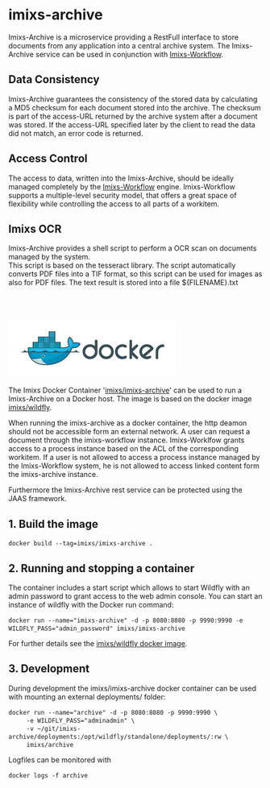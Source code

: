 # imixs-archive

Imixs-Archive is a microservice providing a RestFull interface to store documents from any application into a central archive system.
The Imixs-Archive service can be used in conjunction with [Imixs-Workflow](http://www.imixs.org).


## Data Consistency 

Imixs-Archive guarantees the consistency of the stored data by calculating a MD5 checksum for each document stored into the archive. The checksum is part of the access-URL returned by the archive system after a document was stored. If the access-URL specified later by the client to read the data did not match, an error code is returned. 


## Access Control
The access to data, written into the Imixs-Archive, should be ideally managed completely by the [Imixs-Workflow](http://www.imixs.org) engine. Imixs-Workflow supports a multiple-level security model, that offers a great space of flexibility while controlling the access to all parts of a workitem. 


## Imixs OCR

Imixs-Archive provides a shell script to perform a OCR scan on documents managed by the system.  
This script is based on the tesseract library. The script automatically converts PDF files into a TIF format, so this 
script can be used for images as also for PDF files.  The text result is stored into a file ${FILENAME}.txt



<br /><br /><br /><img src="small_h-trans.png" />



The Imixs Docker Container '[imixs/imixs-archive](https://github.com/imixs-docker/imixs-archive)' can be used to run a Imixs-Archive on a Docker host. The image is based on the docker image [imixs/wildfly](https://hub.docker.com/r/imixs/wildfly/).

When running the imixs-archive as a docker container, the http deamon should not be accessible form an external network. A user can request a document through the imixs-workflow instance. Imixs-Worklfow grants access to a process instance based on the ACL of the corresponding workitem. If a user is not allowed to access a process instance managed by the Imixs-Workflow system, he is not allowed to access linked content form the imixs-archive instance.

Furthermore the Imixs-Archive rest service can be protected using the JAAS framework. 


## 1. Build the image

	docker build --tag=imixs/imixs-archive .

## 2. Running and stopping a container
The container includes a start script which allows to start Wildfly with an admin password to grant access to the web admin console. You can start an instance of wildfly with the Docker run command:

    docker run --name="imixs-archive" -d -p 8080:8080 -p 9990:9990 -e WILDFLY_PASS="admin_password" imixs/imixs-archive
    
For further details see the [imixs/wildfly docker image](https://hub.docker.com/r/imixs/wildfly/).



## 3. Development

During development the imixs/imixs-archive docker container can be used with mounting an external deployments/ folder:

	docker run --name="archive" -d -p 8080:8080 -p 9990:9990 \
         -e WILDFLY_PASS="adminadmin" \
         -v ~/git/imixs-archive/deployments:/opt/wildfly/standalone/deployments/:rw \
         imixs/archive

Logfiles can be monitored with 

	docker logs -f archive



